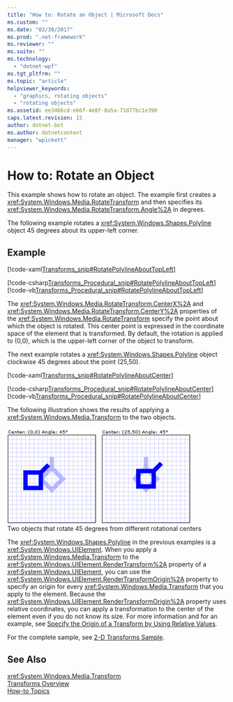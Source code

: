 ```yaml
---
title: "How to: Rotate an Object | Microsoft Docs"
ms.custom: ""
ms.date: "03/30/2017"
ms.prod: ".net-framework"
ms.reviewer: ""
ms.suite: ""
ms.technology: 
  - "dotnet-wpf"
ms.tgt_pltfrm: ""
ms.topic: "article"
helpviewer_keywords: 
  - "graphics, rotating objects"
  - "rotating objects"
ms.assetid: ee3466cd-e66f-4e8f-8a5a-71d77bc1e390
caps.latest.revision: 15
author: dotnet-bot
ms.author: dotnetcontent
manager: "wpickett"
---
```

# How to: Rotate an Object
This example shows how to rotate an object. The example first creates a              <xref:System.Windows.Media.RotateTransform> and then specifies its              <xref:System.Windows.Media.RotateTransform.Angle%2A> in degrees.  
  
 The following example rotates a              <xref:System.Windows.Shapes.Polyline> object 45 degrees about its upper-left corner.  
  
## Example  
 [!code-xaml[Transforms_snip#RotatePolylineAboutTopLeft](../../../../samples/snippets/csharp/VS_Snippets_Wpf/Transforms_snip/CS/RotateTransformExample.xaml#rotatepolylineabouttopleft)]  
  
 [!code-csharp[Transforms_Procedural_snip#RotatePolylineAboutTopLeft](../../../../samples/snippets/csharp/VS_Snippets_Wpf/Transforms_Procedural_snip/CSharp/RotateTransformExample.cs#rotatepolylineabouttopleft)]
 [!code-vb[Transforms_Procedural_snip#RotatePolylineAboutTopLeft](../../../../samples/snippets/visualbasic/VS_Snippets_Wpf/Transforms_Procedural_snip/VisualBasic/RotateTransformExample.vb#rotatepolylineabouttopleft)]  
  
 The                      <xref:System.Windows.Media.RotateTransform.CenterX%2A> and                      <xref:System.Windows.Media.RotateTransform.CenterY%2A> properties of the                      <xref:System.Windows.Media.RotateTransform> specify the point about which the object is rotated. This center point is expressed in the coordinate space of the element that is transformed. By default, the rotation is applied to (0,0), which is the upper-left corner of the object to transform.  
  
 The next example rotates a                      <xref:System.Windows.Shapes.Polyline> object clockwise 45 degrees about the point (25,50).  
  
 [!code-xaml[Transforms_snip#RotatePolylineAboutCenter](../../../../samples/snippets/csharp/VS_Snippets_Wpf/Transforms_snip/CS/RotateTransformExample.xaml#rotatepolylineaboutcenter)]  
  
 [!code-csharp[Transforms_Procedural_snip#RotatePolylineAboutCenter](../../../../samples/snippets/csharp/VS_Snippets_Wpf/Transforms_Procedural_snip/CSharp/RotateTransformExample.cs#rotatepolylineaboutcenter)]
 [!code-vb[Transforms_Procedural_snip#RotatePolylineAboutCenter](../../../../samples/snippets/visualbasic/VS_Snippets_Wpf/Transforms_Procedural_snip/VisualBasic/RotateTransformExample.vb#rotatepolylineaboutcenter)]  
  
 The following illustration shows the results of applying a                      <xref:System.Windows.Media.Transform> to the two objects.  
  
 ![45 degree rotations with different center points](../../../../docs/framework/wpf/graphics-multimedia/media/wcpsdk-graphicsmm-rotatetransform45degrees.gif "wcpsdk_graphicsmm_rotatetransform45degrees")  
Two objects that rotate 45 degrees from different rotational centers  
  
 The                      <xref:System.Windows.Shapes.Polyline> in the previous examples is a                      <xref:System.Windows.UIElement>. When you apply a                      <xref:System.Windows.Media.Transform> to the                      <xref:System.Windows.UIElement.RenderTransform%2A> property of a                      <xref:System.Windows.UIElement>, you can use the                      <xref:System.Windows.UIElement.RenderTransformOrigin%2A> property to specify an origin for every                      <xref:System.Windows.Media.Transform> that you apply to the element. Because the                      <xref:System.Windows.UIElement.RenderTransformOrigin%2A> property uses relative coordinates, you can apply a transformation to the center of the element even if you do not know its size. For more information and for an example, see                      [Specify the Origin of a Transform by Using Relative Values](../../../../docs/framework/wpf/graphics-multimedia/how-to-specify-the-origin-of-a-transform-by-using-relative-values.md).  
  
 For the complete sample, see                      [2-D Transforms Sample](http://go.microsoft.com/fwlink/?LinkID=158252).  
  
## See Also  
 <xref:System.Windows.Media.Transform>   
 [Transforms Overview](../../../../docs/framework/wpf/graphics-multimedia/transforms-overview.md)   
 [How-to Topics](../../../../docs/framework/wpf/graphics-multimedia/transformations-how-to-topics.md)
